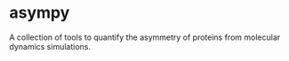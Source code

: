 # asympy
A collection of tools to quantify the asymmetry of proteins from molecular dynamics simulations.
